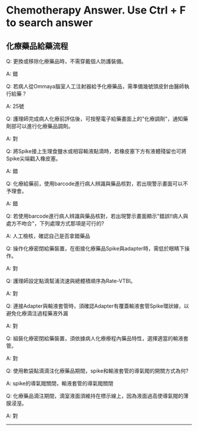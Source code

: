 # Chemotherapy Answer. Use **Ctrl + F** to search answer

## 化療藥品給藥流程
Q: 更換或移除化療藥品時，不需穿戴個人防護裝備。

A: 錯

Q: 若病人從Ommaya腦室人工注射器給予化療藥品，需準備幾號頭皮針由醫師執行給藥？

A: 25號

Q: 護理師完成病人化療前評估後，可按壓電子給藥畫面上的"化療調劑"，通知藥劑部可以進行化療藥品調劑。

A: 對

Q: 將Spike接上生理食鹽水或相容輸液點滴時，若橡皮塞下方有液體殘留也可將Spike尖端戳入橡皮塞。

A: 錯

Q: 化療給藥前，使用barcode進行病人辨識與藥品核對，若出現警示畫面可以不予理會。

A: 錯

Q: 若使用barcode進行病人辨識與藥品核對，若出現警示畫面顯示"錯誤!!病人與處方不吻合"，下列處理方式那項是可行的?

A: 人工檢核，確認自己是否拿錯藥品

Q: 操作化療密閉給藥裝置，在銜接化療藥品Spike與adapter時，需低於眼睛下操作。

A: 對

Q: 護理師設定點滴幫浦流速與總體積順序為Rate-VTBI。

A: 對

Q: 連接Adapter與輸液套管時，須確認Adapter有覆蓋輸液套管Spike環狀線，以避免化療滴注過程藥液外漏

A: 對

Q: 組裝化療密閉給藥裝置，須依據病人化療療程內藥品特性，選擇適當的輸液套管。

A: 對

Q: 使用軟袋點滴滴注化療藥品期間，spike和輸液套管的導氣閥的開關方式為何?

A: spike的導氣閥關閉，輸液套管的導氣閥關閉

Q: 化療藥品滴注期間，滴室液面須維持在標示線上，因為液面過高使導氣閥的薄膜浸溼。

A: 對

---


